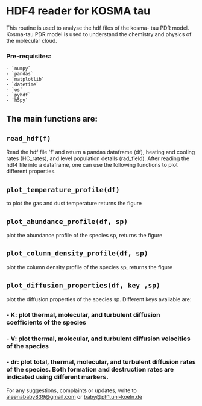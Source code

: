 # HDF4 reader for KOSMA tau

This routine is used to analyse the hdf files of the kosma- tau PDR model.
Kosma-tau PDR model is used to understand the chemistry and physics of the molecular cloud.
### Pre-requisites:
    - `numpy`
    - `pandas`
    - `matplotlib`
    - `datetime`
    - `os`
    - `pyhdf`
    - `h5py`

## The main functions are:
## `read_hdf(f)`
Read the hdf file 'f' and return a pandas dataframe (df), heating and cooling rates (HC_rates), and level population details (rad_field). After reading the hdf4 file into a dataframe, one can use the following functions to plot different properties.

## `plot_temperature_profile(df)` 
to plot the gas and dust temperature returns the figure

## `plot_abundance_profile(df, sp)`
plot the abundance profile of the species sp, returns the figure

## `plot_column_density_profile(df, sp) `
 plot the column density profile of the species sp, returns the figure
 

## `plot_diffusion_properties(df, key ,sp)`
plot the diffusion properties of the species sp. Different keys available are:

### - K: plot thermal, molecular, and turbulent diffusion coefficients of the species
### - V: plot thermal, molecular, and turbulent diffusion velocities of the species
### - dr: plot total, thermal, molecular, and turbulent diffusion rates of the species. Both formation and destruction rates are indicated using different markers.


For any suggestions, complaints or updates, write to aleenababy839@gmail.com or baby@ph1.uni-koeln.de
